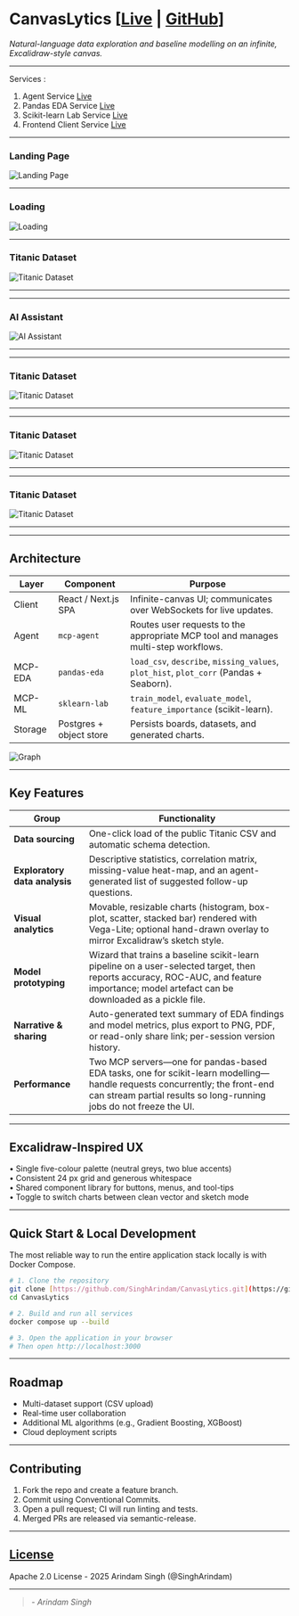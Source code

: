 # CanvasLytics [[Live](https://client-8l4z.onrender.com) | [GitHub](https://github.com/SinghArindam/CanvasLytics)]

*Natural-language data exploration and baseline modelling on an infinite, Excalidraw-style canvas.*

---

Services :

1. Agent Service [Live](https://agent-u615.onrender.com)
2. Pandas EDA Service [Live](https://pandas-eda.onrender.com)
3. Scikit-learn Lab Service [Live](https://sklearn-lab.onrender.com)
4. Frontend Client Service [Live](https://client-8l4z.onrender.com)

---
### Landing Page
![Landing Page](assets/image-1.png)

---
### Loading
![Loading](assets/image-2.png)

---
### Titanic Dataset
![Titanic Dataset](assets/image-3.png)

---

---
### AI Assistant
![AI Assistant](assets/image-4.png)

---

---
### Titanic Dataset
![Titanic Dataset](assets/image-5.png)

---

---
### Titanic Dataset
![Titanic Dataset](assets/image-6.png)

---

---
### Titanic Dataset
![Titanic Dataset](assets/image-7.png)

---

---
## Architecture
| Layer | Component | Purpose |
|-------|-----------|---------|
| Client | React / Next.js SPA | Infinite-canvas UI; communicates over WebSockets for live updates. |
| Agent  | `mcp-agent` | Routes user requests to the appropriate MCP tool and manages multi-step workflows. |
| MCP-EDA | `pandas-eda` | `load_csv`, `describe`, `missing_values`, `plot_hist`, `plot_corr` (Pandas + Seaborn). |
| MCP-ML  | `sklearn-lab` | `train_model`, `evaluate_model`, `feature_importance` (scikit-learn). |
| Storage | Postgres + object store | Persists boards, datasets, and generated charts. |

![Graph](assets/image.png)

---

## Key Features
| Group | Functionality |
|-------|---------------|
| **Data sourcing** | One-click load of the public Titanic CSV and automatic schema detection. |
| **Exploratory data analysis** | Descriptive statistics, correlation matrix, missing-value heat-map, and an agent-generated list of suggested follow-up questions. |
| **Visual analytics** | Movable, resizable charts (histogram, box-plot, scatter, stacked bar) rendered with Vega-Lite; optional hand-drawn overlay to mirror Excalidraw’s sketch style. |
| **Model prototyping** | Wizard that trains a baseline scikit-learn pipeline on a user-selected target, then reports accuracy, ROC-AUC, and feature importance; model artefact can be downloaded as a pickle file. |
| **Narrative & sharing** | Auto-generated text summary of EDA findings and model metrics, plus export to PNG, PDF, or read-only share link; per-session version history. |
| **Performance** | Two MCP servers—one for pandas-based EDA tasks, one for scikit-learn modelling—handle requests concurrently; the front-end can stream partial results so long-running jobs do not freeze the UI. |

---

## Excalidraw-Inspired UX
• Single five-colour palette (neutral greys, two blue accents)  
• Consistent 24 px grid and generous whitespace  
• Shared component library for buttons, menus, and tool-tips  
• Toggle to switch charts between clean vector and sketch mode

---

## Quick Start & Local Development
The most reliable way to run the entire application stack locally is with Docker Compose.

```bash
# 1. Clone the repository
git clone [https://github.com/SinghArindam/CanvasLytics.git](https://github.com/SinghArindam/CanvasLytics.git)
cd CanvasLytics

# 2. Build and run all services
docker compose up --build

# 3. Open the application in your browser
# Then open http://localhost:3000
```

---

## Roadmap
- Multi-dataset support (CSV upload)  
- Real-time user collaboration  
- Additional ML algorithms (e.g., Gradient Boosting, XGBoost)  
- Cloud deployment scripts

---

## Contributing
1. Fork the repo and create a feature branch.  
2. Commit using Conventional Commits.  
3. Open a pull request; CI will run linting and tests.  
4. Merged PRs are released via semantic-release.

---

## [License](LICENSE)
Apache 2.0 License - 2025 Arindam Singh (@SinghArindam)

---
> *- Arindam Singh*
